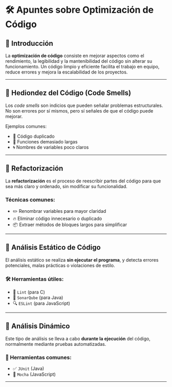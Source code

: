 # 🛠️ Apuntes sobre Optimización de Código

## 🌟 Introducción
La **optimización de código** consiste en mejorar aspectos como el rendimiento, la legibilidad y la mantenibilidad del código sin alterar su funcionamiento. Un código limpio y eficiente facilita el trabajo en equipo, reduce errores y mejora la escalabilidad de los proyectos.

---

## 🚨 Hediondez del Código (Code Smells)
Los *code smells* son indicios que pueden señalar problemas estructurales. No son errores por sí mismos, pero sí señales de que el código puede mejorar.

Ejemplos comunes:
- 📄 Código duplicado  
- 🧩 Funciones demasiado largas  
- 🌀 Nombres de variables poco claros  

---

## 🧹 Refactorización
La **refactorización** es el proceso de reescribir partes del código para que sea más claro y ordenado, sin modificar su funcionalidad.

### Técnicas comunes:
- ✏️ Renombrar variables para mayor claridad  
- 🔥 Eliminar código innecesario o duplicado  
- 📦 Extraer métodos de bloques largos para simplificar  

---

## 🧪 Análisis Estático de Código
El análisis estático se realiza **sin ejecutar el programa**, y detecta errores potenciales, malas prácticas o violaciones de estilo.

### 🛠 Herramientas útiles:
- 🧼 `Lint` (para C)
- 🌊 `SonarQube` (para Java)
- 🔍 `ESLint` (para JavaScript)

---

## 🚀 Análisis Dinámico
Este tipo de análisis se lleva a cabo **durante la ejecución** del código, normalmente mediante pruebas automatizadas.

### 🧪 Herramientas comunes:
- ✅ `JUnit` (Java)
- 🧬 `Mocha` (JavaScript)

---






